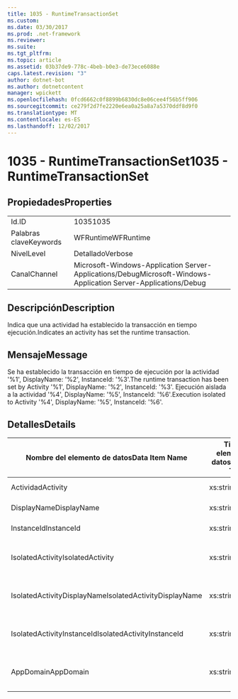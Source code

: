 ```yaml
---
title: 1035 - RuntimeTransactionSet
ms.custom: 
ms.date: 03/30/2017
ms.prod: .net-framework
ms.reviewer: 
ms.suite: 
ms.tgt_pltfrm: 
ms.topic: article
ms.assetid: 03b37de9-778c-4beb-b0e3-de73ece6088e
caps.latest.revision: "3"
author: dotnet-bot
ms.author: dotnetcontent
manager: wpickett
ms.openlocfilehash: 0fcd6662c0f8899b6830dc8e06cee4f56b5ff906
ms.sourcegitcommit: ce279f2d7fe2220e6ea0a25a8a7a5370ddf8d9f0
ms.translationtype: MT
ms.contentlocale: es-ES
ms.lasthandoff: 12/02/2017
---
```

# <a name="1035---runtimetransactionset"></a><span data-ttu-id="0be5c-102">1035 - RuntimeTransactionSet</span><span class="sxs-lookup"><span data-stu-id="0be5c-102">1035 - RuntimeTransactionSet</span></span>
## <a name="properties"></a><span data-ttu-id="0be5c-103">Propiedades</span><span class="sxs-lookup"><span data-stu-id="0be5c-103">Properties</span></span>  
  
|||  
|-|-|  
|<span data-ttu-id="0be5c-104">Id.</span><span class="sxs-lookup"><span data-stu-id="0be5c-104">ID</span></span>|<span data-ttu-id="0be5c-105">1035</span><span class="sxs-lookup"><span data-stu-id="0be5c-105">1035</span></span>|  
|<span data-ttu-id="0be5c-106">Palabras clave</span><span class="sxs-lookup"><span data-stu-id="0be5c-106">Keywords</span></span>|<span data-ttu-id="0be5c-107">WFRuntime</span><span class="sxs-lookup"><span data-stu-id="0be5c-107">WFRuntime</span></span>|  
|<span data-ttu-id="0be5c-108">Nivel</span><span class="sxs-lookup"><span data-stu-id="0be5c-108">Level</span></span>|<span data-ttu-id="0be5c-109">Detallado</span><span class="sxs-lookup"><span data-stu-id="0be5c-109">Verbose</span></span>|  
|<span data-ttu-id="0be5c-110">Canal</span><span class="sxs-lookup"><span data-stu-id="0be5c-110">Channel</span></span>|<span data-ttu-id="0be5c-111">Microsoft-Windows-Application Server-Applications/Debug</span><span class="sxs-lookup"><span data-stu-id="0be5c-111">Microsoft-Windows-Application Server-Applications/Debug</span></span>|  
  
## <a name="description"></a><span data-ttu-id="0be5c-112">Descripción</span><span class="sxs-lookup"><span data-stu-id="0be5c-112">Description</span></span>  
 <span data-ttu-id="0be5c-113">Indica que una actividad ha establecido la transacción en tiempo ejecución.</span><span class="sxs-lookup"><span data-stu-id="0be5c-113">Indicates an activity has set the runtime transaction.</span></span>  
  
## <a name="message"></a><span data-ttu-id="0be5c-114">Mensaje</span><span class="sxs-lookup"><span data-stu-id="0be5c-114">Message</span></span>  
 <span data-ttu-id="0be5c-115">Se ha establecido la transacción en tiempo de ejecución por la actividad '%1', DisplayName: '%2', InstanceId: '%3'.</span><span class="sxs-lookup"><span data-stu-id="0be5c-115">The runtime transaction has been set by Activity '%1', DisplayName: '%2', InstanceId: '%3'.</span></span>  <span data-ttu-id="0be5c-116">Ejecución aislada a la actividad '%4', DisplayName: '%5', InstanceId: '%6'.</span><span class="sxs-lookup"><span data-stu-id="0be5c-116">Execution isolated to Activity '%4', DisplayName: '%5', InstanceId: '%6'.</span></span>  
  
## <a name="details"></a><span data-ttu-id="0be5c-117">Detalles</span><span class="sxs-lookup"><span data-stu-id="0be5c-117">Details</span></span>  
  
|<span data-ttu-id="0be5c-118">Nombre del elemento de datos</span><span class="sxs-lookup"><span data-stu-id="0be5c-118">Data Item Name</span></span>|<span data-ttu-id="0be5c-119">Tipo del elemento de datos</span><span class="sxs-lookup"><span data-stu-id="0be5c-119">Data Item Type</span></span>|<span data-ttu-id="0be5c-120">Descripción</span><span class="sxs-lookup"><span data-stu-id="0be5c-120">Description</span></span>|  
|--------------------|--------------------|-----------------|  
|<span data-ttu-id="0be5c-121">Actividad</span><span class="sxs-lookup"><span data-stu-id="0be5c-121">Activity</span></span>|<span data-ttu-id="0be5c-122">xs:string</span><span class="sxs-lookup"><span data-stu-id="0be5c-122">xs:string</span></span>|<span data-ttu-id="0be5c-123">El nombre de tipo de la actividad.</span><span class="sxs-lookup"><span data-stu-id="0be5c-123">The type name of the activity.</span></span>|  
|<span data-ttu-id="0be5c-124">DisplayName</span><span class="sxs-lookup"><span data-stu-id="0be5c-124">DisplayName</span></span>|<span data-ttu-id="0be5c-125">xs:string</span><span class="sxs-lookup"><span data-stu-id="0be5c-125">xs:string</span></span>|<span data-ttu-id="0be5c-126">El nombre para mostrar de la actividad.</span><span class="sxs-lookup"><span data-stu-id="0be5c-126">The display name of the activity.</span></span>|  
|<span data-ttu-id="0be5c-127">InstanceId</span><span class="sxs-lookup"><span data-stu-id="0be5c-127">InstanceId</span></span>|<span data-ttu-id="0be5c-128">xs:string</span><span class="sxs-lookup"><span data-stu-id="0be5c-128">xs:string</span></span>|<span data-ttu-id="0be5c-129">La identificación de instancia de la actividad.</span><span class="sxs-lookup"><span data-stu-id="0be5c-129">The instance id of the activity.</span></span>|  
|<span data-ttu-id="0be5c-130">IsolatedActivity</span><span class="sxs-lookup"><span data-stu-id="0be5c-130">IsolatedActivity</span></span>|<span data-ttu-id="0be5c-131">xs:string</span><span class="sxs-lookup"><span data-stu-id="0be5c-131">xs:string</span></span>|<span data-ttu-id="0be5c-132">El nombre de tipo para mostrar de la actividad en la que la transacción está aislada.</span><span class="sxs-lookup"><span data-stu-id="0be5c-132">The type name of the activity that the transaction is isolated to.</span></span>|  
|<span data-ttu-id="0be5c-133">IsolatedActivityDisplayName</span><span class="sxs-lookup"><span data-stu-id="0be5c-133">IsolatedActivityDisplayName</span></span>|<span data-ttu-id="0be5c-134">xs:string</span><span class="sxs-lookup"><span data-stu-id="0be5c-134">xs:string</span></span>|<span data-ttu-id="0be5c-135">El nombre para mostrar de la actividad en la que la transacción está aislada.</span><span class="sxs-lookup"><span data-stu-id="0be5c-135">The display name of the activity that the transaction is isolated to.</span></span>|  
|<span data-ttu-id="0be5c-136">IsolatedActivityInstanceId</span><span class="sxs-lookup"><span data-stu-id="0be5c-136">IsolatedActivityInstanceId</span></span>|<span data-ttu-id="0be5c-137">xs:string</span><span class="sxs-lookup"><span data-stu-id="0be5c-137">xs:string</span></span>|<span data-ttu-id="0be5c-138">El identificador de la instancia de la actividad en la que la transacción está aislada.</span><span class="sxs-lookup"><span data-stu-id="0be5c-138">The instance id of the activity that the transaction is isolated to.</span></span>|  
|<span data-ttu-id="0be5c-139">AppDomain</span><span class="sxs-lookup"><span data-stu-id="0be5c-139">AppDomain</span></span>|<span data-ttu-id="0be5c-140">xs:string</span><span class="sxs-lookup"><span data-stu-id="0be5c-140">xs:string</span></span>|<span data-ttu-id="0be5c-141">La cadena devuelta por AppDomain.CurrentDomain.FriendlyName.</span><span class="sxs-lookup"><span data-stu-id="0be5c-141">The string returned by AppDomain.CurrentDomain.FriendlyName.</span></span>|
